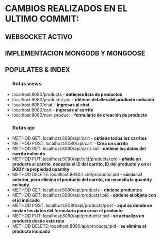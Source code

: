 

<h1><b>CAMBIOS REALIZADOS EN EL ULTIMO COMMIT:</b></h1>
<h2> WEBSOCKET ACTIVO</h2>
<h2> IMPLEMENTACION MONGODB Y MONGOOSE</h2>
<h2> POPULATES & INDEX</h2>
<ul>
<h3><b>Rutas views</b></h3>
<li>localhost:8080/products - <b>obtienes lista de productos</b></li>
<li>localhost:8080/products/:pid - <b>obtiene detalles del producto indicado </b></li>
<li>localhost:8080/chat - <b>ingresas al chat</b></li>
<li>localhost:8080/cart - <b>ingresas al carrito</b></li>
<li>localhost:8080/new_product - <b>formulario de creación de producto</b></li>
</ul>
<ul>
<h3><b>Rutas api</b></h3>
<li>METHOD GET: localhost:8080/api/cart - <b>obtiene todos los carritos</b></li>
<li>METHOD POST: localhost:8080/api/cart - <b>Crea un carrito</b></li>
<li>METHOD GET: localhost:8080/api/cart/:cid - <b>obtiene los datos del carrito indicado</b></li>
<li>METHOD PUT: localhost:8080/api/:cid/products/:pid - <b>añade un producto al carrito, necesita el ID del carrito, ID del producto y en el BODY la propiedad quantity</b></li>
<li>METHOD DELETE: localhost:8080//:cid/products/:pid - <b>similar al anterior, pero elimina el producto del carrito, no necesita la quantity en body.</b></li>
<li>METHOD GET: localhost:8080/api/products - <b>obtiene productos</b></li>
<li>METHOD GET: localhost:8080/api/products/:pid - <b>obtiene el objeto con el id indicado</b></li>
<li>METHOD POST: localhost:8080/api/products/post - <b>aquí es donde se envian los datos del formulario para crear el producto</b></li>
<li>METHOD PUT: localhost:8080/api/products/:pid - <b>se actualiza un producto desde esta ruta</b></li>
<li>METHOD DELETE: localhost:8080/api/products/:pid - <b>se elimina el producto indicado</b></li>
</ul>
